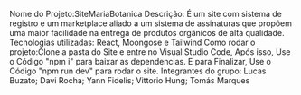 Nome do Projeto:SiteMariaBotanica
Descrição: É um site com sistema de registro e um marketplace aliado a um sistema de assinaturas que propõem uma maior facilidade na entrega de produtos orgânicos de alta qualidade.
Tecnologias utilizadas: React, Moongose e Tailwind
Como rodar o projeto:Clone a pasta do Site e entre no Visual Studio Code, Após isso, Use o Código "npm i" para baixar as dependencias. E para Finalizar, Use o Código "npm run dev" para rodar o site.
Integrantes do grupo: Lucas Buzato; Davi Rocha; Yann Fidelis; Vittorio Hung; Tomás Marques
